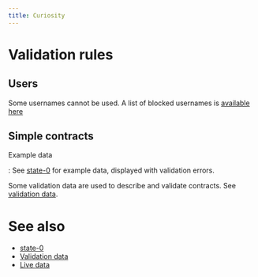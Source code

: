 ```yaml
---
title: Curiosity
---
```



# Validation rules

## Users

Some usernames cannot be used. A list of blocked usernames is [available
here](/documentation/validation-data#users)

## Simple contracts

Example data

:   See [state-0](/documentation/state-0#simple-contract) for example data,
    displayed with validation errors.

Some validation data are used to describe and validate contracts. See
[validation data](/documentation/validation-data#simple-contracts).

# See also

- [state-0](/documentation/state-0)
- [Validation data](/documentation/validation-data)
- [Live data](/documentation/live-data)
